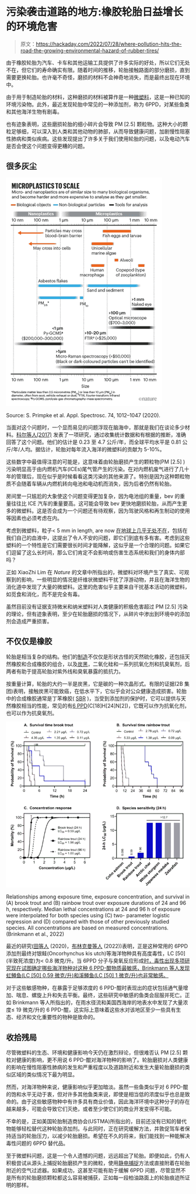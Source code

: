 # 污染袭击道路的地方:橡胶轮胎日益增长的环境危害

> 原文：<https://hackaday.com/2022/07/28/where-pollution-hits-the-road-the-growing-environmental-hazard-of-rubber-tires/>

由于橡胶轮胎为汽车、卡车和其他运输工具提供了许多实际的好处，所以它们无处不在，但它们的寿命确实有限。随着时间的推移，轮胎接触路面的部分磨损，直到需要更换轮胎。也许毫不奇怪，磨损的材料不会神奇地消失，而是最终出现在环境中。

由于用于制造轮胎的材料，这种磨损的材料被算作是一种[微塑料](https://en.wikipedia.org/wiki/Microplastics)，这是一种已知的环境污染物。此外，最近发现轮胎中常见的一种添加剂，称为 6PPD，对某些鱼类和其他海洋生物有剧毒。

也有迹象表明，这些磨损轮胎的细小碎片会导致 PM [2.5] 颗粒物。这种大小的颗粒足够细，可以深入到人类和其他动物的肺部，从而导致健康问题，加剧慢性阻塞性肺病和类似疾病。这些发现提出了许多关于我们使用轮胎的问题，以及电动汽车是否会使这个问题变得更糟的问题。

## 很多灰尘

[![Source (tools and costs): S. Primpke et al. Appl. Spectrosc. 74, 1012–1047 (2020).](img/12751dc75d15e1b8eefe075e452ddd44.png)](https://hackaday.com/wp-content/uploads/2022/07/microplastics_to_scale.png)

Source: S. Primpke et al. Appl. Spectrosc. 74, 1012–1047 (2020).

当面对这个问题时，一个显而易见的问题浮现在脑海中，那就是我们在谈论多少材料。[科尔等人(2017)](https://www.mdpi.com/1660-4601/14/10/1265/htm) 发表了一项研究，通过收集统计数据和有根据的推断，准确回答了这个问题。他们的估计是 0.23 至 4.7 公斤/年，而全球平均水平是 0.81 公斤/年/人均。据估计，轮胎对每年流入海洋的微塑料的贡献为 5-10%。

这些数字中最值得注意的可能是，这意味着由轮胎磨损产生的颗粒物(PM [2.5] )污染明显高于由内燃机汽车(ICEs)尾气管产生的污染。在对内燃机废气进行了几十年的管理后，现在似乎是时候看看这类污染的其他来源了。特别是因为这种颗粒物质不会随着车辆从内燃机转向电池和电动机而消失，因为后者仍然有轮胎。

房间里一只尴尬的大象使这个问题变得更加复杂，因为电池组的重量，bev 的重量往往比 ICE 汽车的重量要高。这可能会导致 bev 更快地磨损轮胎，从而产生更多的微塑料。这是否会成为一个问题还有待观察，因为驾驶风格和再生制动的使用等因素也必须考虑在内。

考虑到微塑料，粒子< 5 mm in length, are now [在地球上几乎无处不在](https://www.nature.com/articles/d41586-021-01143-3)，包括在我们自己的血液中，这提出了令人不安的问题，即它们到底有多有害。考虑到这些塑料的一个特性是它们需要很长时间才能降解，这似乎是一个合理的问题。如果它们逗留了这么长时间，那么它们肯定不会影响或伤害生态系统和我们的身体内部吗？

正如 XiaoZhi Lim 在 *Nature* 的文章中所指出的，微塑料对环境产生了真实、可观察到的影响，一些明显的情况是纤维状微塑料干扰了浮游动物，并且在海洋生物的消化道中发现了大量的微塑料。这里的危害似乎主要来自干扰基本活动的微塑料，如觅食和消化，而不是完全有毒。

虽然目前没有证据支持微米和纳米塑料对人类健康的积极危害超过 PM [2.5] 污染的理论，但有迹象表明，至少在轮胎磨损的情况下，从碎片中渗出到环境中的添加剂会造成严重损害。

## 不仅仅是橡胶

轮胎是相当复杂的结构。他们的[制造](https://en.wikipedia.org/wiki/Tire_manufacturing)不仅仅是形状古怪的天然硫化橡胶，还包括天然橡胶和合成橡胶的组合，以及[炭黑](https://en.wikipedia.org/wiki/Carbon_black)，二氧化硅和一系列抗氧化剂和抗臭氧剂，后两者有助于提高轮胎对紫外线和臭氧暴露的抵抗力。

按重量计算，轮胎的大约一半是炭黑，它是碳的一种次晶形式。有限的证据(2B 集团)表明，接触炭黑可能致癌，在低水平下，它似乎会对公众健康造成损害。轮胎中的合成橡胶通常是丁苯橡胶( [SBR](https://en.wikipedia.org/wiki/Styrene-butadiene) )，当受到添加剂的保护时，它可以提供与天然橡胶相当的性能，常见的有[6 PPD](https://en.wikipedia.org/wiki/6PPD)(C[18]H[24]N[2])，它既可以作为抗氧化剂，也可以作为抗臭氧剂。

[![Relationships among exposure time, exposure concentration, and survival in (A) brook trout and (B) rainbow trout over exposure durations of 24 and 96 h, respectively. Median lethal concentrations at 24 and 96 h of exposure were interpolated for both species using (C) two- parameter logistic regression and (D) compared with those of other previously studied species. All concentrations are based on measured concentrations. (Brinkmann et al., 2022)](img/43b7f69cbf420e9de6f4e807756192a6.png)](https://hackaday.com/wp-content/uploads/2022/07/survival_time_6ppd-quinon.png)

Relationships among exposure time, exposure concentration, and survival in (A) brook trout and (B) rainbow trout over exposure
durations of 24 and 96 h, respectively. Median lethal concentrations at 24 and 96 h of exposure were interpolated for both species using (C) two-
parameter logistic regression and (D) compared with those of other previously studied species. All concentrations are based on measured
concentrations. (Brinkmann et al., 2022)

最近的研究([田等人](https://www.science.org/doi/10.1126/science.abd6951) (2020)，[布林克曼等人](https://www.newswise.com/pdf_docs/164582402962361_030222TiresandFish.pdf) (2022))表明，正是这种常用的 6PPD 添加剂最终对银鲑(Oncorhynchus kis utch)等海洋物种具有高度毒性，LC [50] (半致死浓度)为< 0.8 微克/升。当 6PPD 分子与臭氧反应形成[时，毒性出现多项研究现在试图确定哪些海洋物种对这种 6 PPD-醌物质最敏感，Brinkmann 等人发现虹鳟鱼(LC [50] 0.59 微克/升)和溪鳟鱼(LC [50] 1 微克/升)也非常敏感。](https://en.wikipedia.org/wiki/Quinone)

对于这些敏感物种，在暴露于足够浓度的 6 PPD-醌时表现出的症状包括通气量增加、喘息、螺旋上升和失去平衡。最终，这些研究中敏感的鱼类会屈服并死亡。正如 Brinkmann 等人所指出的，在雨水径流和美国西海岸的地表水中发现了大量浓度≤ 19 微克/升的 6 PPD-醌，这实际上意味着这些水对该地区至少一些具有生态、经济和文化重要性的物种是致命的。

## 收拾残局

尽管微塑料的生态、环境和健康影响今天仍在激烈辩论，但很难否认 PM [2.5] 颗粒对健康的影响，更不用说 6 PPD-醌对海洋物种的影响了。轮胎磨损对人类健康的影响在慢性阻塞性肺病的发生和严重程度以及道路附近和发生大量轮胎磨损的类似区域的类似情况下最为明显。

然而，对海洋物种来说，健康影响似乎更加暗淡。虽然一些鱼类似乎对 6 PPD-醌的饱和水平无动于衷，但对许多其他鱼类来说，即使是相当低的浓度似乎也总是致命的。由于这些敏感物种中有许多具有商业价值，因此海洋环境中这种分子的存在越来越多，可能会导致它们灭绝，或者至少使它们的商业开发变得不可能。

不幸的是，正如美国轮胎制造商协会(USTMA)所指出的，目前还没有已知的替代物能够轻松替代这种轮胎添加剂。与此同时，正在研究缓解方法，并敦促驾车者保持适当的轮胎压力，以减少轮胎磨损。希望在不久的将来，我们能找到一种能解决毒性问题的 6PPD 替代品。

至于微塑料问题，这是一个令人遗憾的问题，远远超出了轮胎。即便如此，仍有人积极尝试从源头上捕捉轮胎磨损产生的微粒，使用[静电捕捉](https://www.euronews.com/green/2022/05/02/student-s-invention-to-stop-microplastic-pollution-wins-dyson-award)方法或直接附着在轮胎附近的空气过滤器。如果成功，这甚至可能有助于缓解 6PPD 问题，尽管显然不是所有的轮胎磨损颗粒都这么容易被捕获，正如每一段柏油路面上的轮胎痕迹所证明的那样。